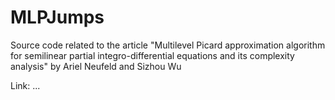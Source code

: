 # MLPJumps

Source code related to the article "Multilevel Picard approximation algorithm for semilinear partial integro-differential equations and its complexity analysis" by Ariel Neufeld and Sizhou Wu

Link: ...
